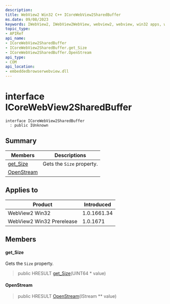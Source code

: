 ```yaml
---
description: 
title: WebView2 Win32 C++ ICoreWebView2SharedBuffer
ms.date: 09/08/2023
keywords: IWebView2, IWebView2WebView, webview2, webview, win32 apps, win32, edge, ICoreWebView2, ICoreWebView2Controller, browser control, edge html, ICoreWebView2SharedBuffer
topic_type: 
- APIRef
api_name:
- ICoreWebView2SharedBuffer
- ICoreWebView2SharedBuffer.get_Size
- ICoreWebView2SharedBuffer.OpenStream
api_type:
- COM
api_location:
- embeddedbrowserwebview.dll
---
```


# interface ICoreWebView2SharedBuffer

```
interface ICoreWebView2SharedBuffer
  : public IUnknown
```

## Summary

 Members                        | Descriptions
--------------------------------|---------------------------------------------
[get_Size](#get_size) | Gets the `Size` property.
[OpenStream](#openstream) | 

## Applies to

Product                         | Introduced
--------------------------------|---------------------------------------------
WebView2 Win32            |    1.0.1661.34
WebView2 Win32 Prerelease |    1.0.1671

## Members

#### get_Size

Gets the `Size` property.

> public HRESULT [get_Size](#get_size)(UINT64 * value)

#### OpenStream

> public HRESULT [OpenStream](#openstream)(IStream ** value)

